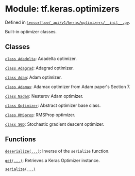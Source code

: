<div itemscope itemtype="http://developers.google.com/ReferenceObject">
<meta itemprop="name" content="tf.keras.optimizers" />
<meta itemprop="path" content="Stable" />
</div>

# Module: tf.keras.optimizers



Defined in [`tensorflow/_api/v1/keras/optimizers/__init__.py`](/code/stable/tensorflow/_api/v1/keras/optimizers/__init__.py).

Built-in optimizer classes.

## Classes

[`class Adadelta`](../../tf/keras/optimizers/Adadelta.md): Adadelta optimizer.

[`class Adagrad`](../../tf/keras/optimizers/Adagrad.md): Adagrad optimizer.

[`class Adam`](../../tf/keras/optimizers/Adam.md): Adam optimizer.

[`class Adamax`](../../tf/keras/optimizers/Adamax.md): Adamax optimizer from Adam paper's Section 7.

[`class Nadam`](../../tf/keras/optimizers/Nadam.md): Nesterov Adam optimizer.

[`class Optimizer`](../../tf/keras/optimizers/Optimizer.md): Abstract optimizer base class.

[`class RMSprop`](../../tf/keras/optimizers/RMSprop.md): RMSProp optimizer.

[`class SGD`](../../tf/keras/optimizers/SGD.md): Stochastic gradient descent optimizer.

## Functions

[`deserialize(...)`](../../tf/keras/optimizers/deserialize.md): Inverse of the `serialize` function.

[`get(...)`](../../tf/keras/optimizers/get.md): Retrieves a Keras Optimizer instance.

[`serialize(...)`](../../tf/keras/optimizers/serialize.md)

